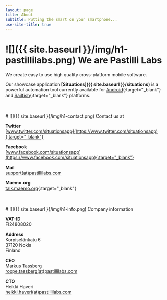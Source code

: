 ```yaml
---
layout: page
title: About
subtitle: Putting the smart on your smartphone...
use-site-title: true
---
```


<a name="pastilli_labs"></a>
# ![]({{ site.baseurl }}/img/h1-pastillilabs.png) We are Pastilli Labs

We create easy to use high quality cross-platform mobile software.

Our showcase application **[Situations]({{ site.baseurl }}/situations)** is a powerful automation tool currently available for [Android](https://www.android.com/){:target="_blank"} and [Sailfish](https://sailfishos.org/){:target="_blank"} platforms.


<br/>
<br/>
<a name="contact"></a>
# ![]({{ site.baseurl }}/img/h1-contact.png) Contact us at

**Twitter**  
[www.twitter.com/situationsapp](https://www.twitter.com/situationsapp){:target="_blank"}

**Facebook**  
[www.facebook.com/situationsapp](https://www.facebook.com/situationsapp){:target="_blank"}

**Mail**  
[support(at)pastillilabs.com](mailto:support@pastillilabs.com)

**Maemo.org**  
[talk.maemo.org](https://talk.maemo.org/showthread.php?p=1553117){:target="_blank"}


<br/>
<br/>
<a name="info"></a>
# ![]({{ site.baseurl }}/img/h1-info.png) Company information

**VAT-ID**  
FI24808020

**Address**  
Korpiselänkatu 6  
37120 Nokia  
Finland

**CEO**  
Markus Tassberg  
[roope.tassberg(at)pastillilabs.com](mailto:roope.tassberg@pastillilabs.com)

**CTO**  
Heikki Haveri  
[heikki.haveri(at)pastillilabs.com](mailto:heikki.haveri@pastillilabs.com)

